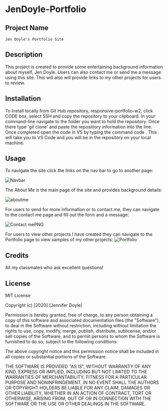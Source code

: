 # JenDoyle-Portfolio
## Project Name 
    Jen Doyle's Portfolio Site 
    
## Description 
This project is created to provide some entertaining background information about myself, Jen Doyle.  Users can also contact me or  send me a message using this site.  This will also will provide links to my other projects for users to review.    

## Installation
To Install locally from Git Hub repository, responsive-portfolio-w2, click CODE box, select SSH and copy the repository to your clipboard.  In your command-line navigate to the folder you want to hold the repository.   Once there type 'git clone' and paste the repositiory information into the line.   Once completed open the code in VS by typing the command code .   This will take you to VS Code and you will be in the repository on your local machine. 

## Usage
To navigate the site click the links on the nav bar to go to another page:

![Navbar](https://user-images.githubusercontent.com/69594945/95664128-9d34e500-0b0a-11eb-8473-71b718d6daf1.PNG)

The About Me is the main page of the site and provides background details:

![aboutme](https://user-images.githubusercontent.com/69594945/95664140-c35a8500-0b0a-11eb-8c60-9dc383d51227.PNG)

For users to send for more information or to contact me, they can navigate to the contact me page and fill out the form and a message: 

![Contact mePNG](https://user-images.githubusercontent.com/69594945/95664149-d53c2800-0b0a-11eb-9fea-7924ab5ebbaf.PNG)

For users to view other projects I have created they can navigate to the Portfolio page to view samples of my other projects:
![Portfolio](https://user-images.githubusercontent.com/69594945/95664155-e38a4400-0b0a-11eb-8bd5-f61a13628b79.PNG)

## Credits
All my classmates who ask excellent questions!  

## License
MIT License

Copyright (c) [2020] [Jennifer Doyle]

Permission is hereby granted, free of charge, to any person obtaining a copy
of this software and associated documentation files (the "Software"), to deal
in the Software without restriction, including without limitation the rights
to use, copy, modify, merge, publish, distribute, sublicense, and/or sell
copies of the Software, and to permit persons to whom the Software is
furnished to do so, subject to the following conditions:

The above copyright notice and this permission notice shall be included in all
copies or substantial portions of the Software.

THE SOFTWARE IS PROVIDED "AS IS", WITHOUT WARRANTY OF ANY KIND, EXPRESS OR
IMPLIED, INCLUDING BUT NOT LIMITED TO THE WARRANTIES OF MERCHANTABILITY,
FITNESS FOR A PARTICULAR PURPOSE AND NONINFRINGEMENT. IN NO EVENT SHALL THE
AUTHORS OR COPYRIGHT HOLDERS BE LIABLE FOR ANY CLAIM, DAMAGES OR OTHER
LIABILITY, WHETHER IN AN ACTION OF CONTRACT, TORT OR OTHERWISE, ARISING FROM,
OUT OF OR IN CONNECTION WITH THE SOFTWARE OR THE USE OR OTHER DEALINGS IN THE
SOFTWARE.